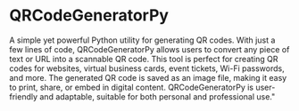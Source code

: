 # QRCodeGeneratorPy
A simple yet powerful Python utility for generating QR codes. With just a few lines of code, QRCodeGeneratorPy allows users to convert any piece of text or URL into a scannable QR code. This tool is perfect for creating QR codes for websites, virtual business cards, event tickets, Wi-Fi passwords, and more. The generated QR code is saved as an image file, making it easy to print, share, or embed in digital content. QRCodeGeneratorPy is user-friendly and adaptable, suitable for both personal and professional use."
